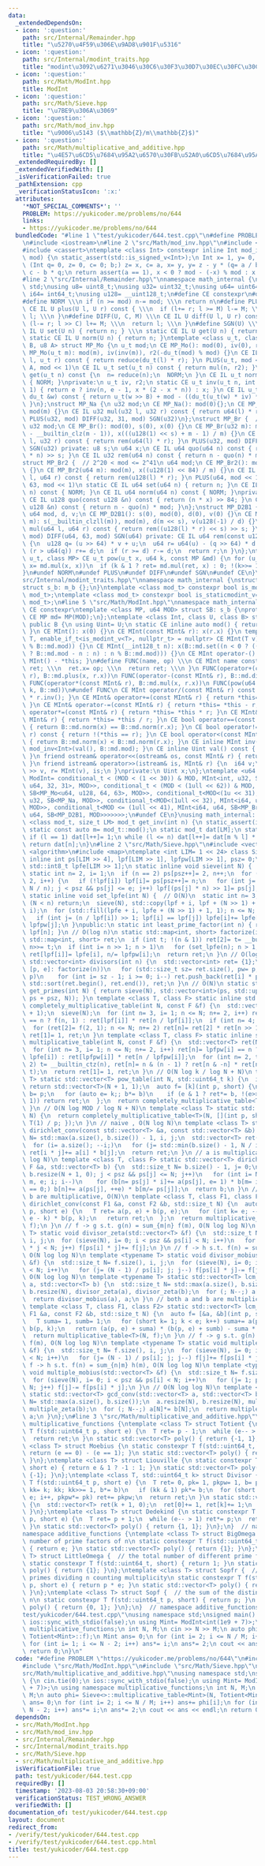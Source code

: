 ```yaml
---
data:
  _extendedDependsOn:
  - icon: ':question:'
    path: src/Internal/Remainder.hpp
    title: "\u5270\u4F59\u306E\u9AD8\u901F\u5316"
  - icon: ':question:'
    path: src/Internal/modint_traits.hpp
    title: "modint\u3092\u6271\u3046\u30C6\u30F3\u30D7\u30EC\u30FC\u30C8"
  - icon: ':question:'
    path: src/Math/ModInt.hpp
    title: ModInt
  - icon: ':question:'
    path: src/Math/Sieve.hpp
    title: "\u7BE9\u306A\u3069"
  - icon: ':question:'
    path: src/Math/mod_inv.hpp
    title: "\u9006\u5143 ($\\mathbb{Z}/m\\mathbb{Z}$)"
  - icon: ':question:'
    path: src/Math/multiplicative_and_additive.hpp
    title: "\u4E57\u6CD5\u7684\u95A2\u6570\u30FB\u52A0\u6CD5\u7684\u95A2\u6570"
  _extendedRequiredBy: []
  _extendedVerifiedWith: []
  _isVerificationFailed: true
  _pathExtension: cpp
  _verificationStatusIcon: ':x:'
  attributes:
    '*NOT_SPECIAL_COMMENTS*': ''
    PROBLEM: https://yukicoder.me/problems/no/644
    links:
    - https://yukicoder.me/problems/no/644
  bundledCode: "#line 1 \"test/yukicoder/644.test.cpp\"\n#define PROBLEM \"https://yukicoder.me/problems/no/644\"\
    \n#include <iostream>\n#line 2 \"src/Math/mod_inv.hpp\"\n#include <type_traits>\n\
    #include <cassert>\ntemplate <class Int> constexpr inline Int mod_inv(Int a, Int\
    \ mod) {\n static_assert(std::is_signed_v<Int>);\n Int x= 1, y= 0, b= mod;\n for\
    \ (Int q= 0, z= 0, c= 0; b;) z= x, c= a, x= y, y= z - y * (q= a / b), a= b, b=\
    \ c - b * q;\n return assert(a == 1), x < 0 ? mod - (-x) % mod : x % mod;\n}\n\
    #line 2 \"src/Internal/Remainder.hpp\"\nnamespace math_internal {\nusing namespace\
    \ std;\nusing u8= uint8_t;\nusing u32= uint32_t;\nusing u64= uint64_t;\nusing\
    \ i64= int64_t;\nusing u128= __uint128_t;\n#define CE constexpr\n#define IL inline\n\
    #define NORM \\\n if (n >= mod) n-= mod; \\\n return n\n#define PLUS(U, M) \\\n\
    \ CE IL U plus(U l, U r) const { \\\n  if (l+= r; l >= M) l-= M; \\\n  return\
    \ l; \\\n }\n#define DIFF(U, C, M) \\\n CE IL U diff(U l, U r) const { \\\n  if\
    \ (l-= r; l >> C) l+= M; \\\n  return l; \\\n }\n#define SGN(U) \\\n static CE\
    \ IL U set(U n) { return n; } \\\n static CE IL U get(U n) { return n; } \\\n\
    \ static CE IL U norm(U n) { return n; }\ntemplate <class u_t, class du_t, u8\
    \ B, u8 A> struct MP_Mo {\n u_t mod;\n CE MP_Mo(): mod(0), iv(0), r2(0) {}\n CE\
    \ MP_Mo(u_t m): mod(m), iv(inv(m)), r2(-du_t(mod) % mod) {}\n CE IL u_t mul(u_t\
    \ l, u_t r) const { return reduce(du_t(l) * r); }\n PLUS(u_t, mod << 1)\n DIFF(u_t,\
    \ A, mod << 1)\n CE IL u_t set(u_t n) const { return mul(n, r2); }\n CE IL u_t\
    \ get(u_t n) const {\n  n= reduce(n);\n  NORM;\n }\n CE IL u_t norm(u_t n) const\
    \ { NORM; }\nprivate:\n u_t iv, r2;\n static CE u_t inv(u_t n, int e= 6, u_t x=\
    \ 1) { return e ? inv(n, e - 1, x * (2 - x * n)) : x; }\n CE IL u_t reduce(const\
    \ du_t &w) const { return u_t(w >> B) + mod - ((du_t(u_t(w) * iv) * mod) >> B);\
    \ }\n};\nstruct MP_Na {\n u32 mod;\n CE MP_Na(): mod(0){};\n CE MP_Na(u32 m):\
    \ mod(m) {}\n CE IL u32 mul(u32 l, u32 r) const { return u64(l) * r % mod; }\n\
    \ PLUS(u32, mod) DIFF(u32, 31, mod) SGN(u32)\n};\nstruct MP_Br {  // mod < 2^31\n\
    \ u32 mod;\n CE MP_Br(): mod(0), s(0), x(0) {}\n CE MP_Br(u32 m): mod(m), s(95\
    \ - __builtin_clz(m - 1)), x(((u128(1) << s) + m - 1) / m) {}\n CE IL u32 mul(u32\
    \ l, u32 r) const { return rem(u64(l) * r); }\n PLUS(u32, mod) DIFF(u32, 31, mod)\
    \ SGN(u32) private: u8 s;\n u64 x;\n CE IL u64 quo(u64 n) const { return (u128(x)\
    \ * n) >> s; }\n CE IL u32 rem(u64 n) const { return n - quo(n) * mod; }\n};\n\
    struct MP_Br2 {  // 2^20 < mod <= 2^41\n u64 mod;\n CE MP_Br2(): mod(0), x(0)\
    \ {}\n CE MP_Br2(u64 m): mod(m), x((u128(1) << 84) / m) {}\n CE IL u64 mul(u64\
    \ l, u64 r) const { return rem(u128(l) * r); }\n PLUS(u64, mod << 1)\n DIFF(u64,\
    \ 63, mod << 1)\n static CE IL u64 set(u64 n) { return n; }\n CE IL u64 get(u64\
    \ n) const { NORM; }\n CE IL u64 norm(u64 n) const { NORM; }\nprivate:\n u64 x;\n\
    \ CE IL u128 quo(const u128 &n) const { return (n * x) >> 84; }\n CE IL u64 rem(const\
    \ u128 &n) const { return n - quo(n) * mod; }\n};\nstruct MP_D2B1 {\n u8 s;\n\
    \ u64 mod, d, v;\n CE MP_D2B1(): s(0), mod(0), d(0), v(0) {}\n CE MP_D2B1(u64\
    \ m): s(__builtin_clzll(m)), mod(m), d(m << s), v(u128(-1) / d) {}\n CE IL u64\
    \ mul(u64 l, u64 r) const { return rem((u128(l) * r) << s) >> s; }\n PLUS(u64,\
    \ mod) DIFF(u64, 63, mod) SGN(u64) private: CE IL u64 rem(const u128 &u) const\
    \ {\n  u128 q= (u >> 64) * v + u;\n  u64 r= u64(u) - (q >> 64) * d - d;\n  if\
    \ (r > u64(q)) r+= d;\n  if (r >= d) r-= d;\n  return r;\n }\n};\ntemplate <class\
    \ u_t, class MP> CE u_t pow(u_t x, u64 k, const MP &md) {\n for (u_t ret= md.set(1);;\
    \ x= md.mul(x, x))\n  if (k & 1 ? ret= md.mul(ret, x) : 0; !(k>>= 1)) return ret;\n\
    }\n#undef NORM\n#undef PLUS\n#undef DIFF\n#undef SGN\n#undef CE\n}\n#line 3 \"\
    src/Internal/modint_traits.hpp\"\nnamespace math_internal {\nstruct m_b {};\n\
    struct s_b: m_b {};\n}\ntemplate <class mod_t> constexpr bool is_modint_v= std::is_base_of_v<math_internal::m_b,\
    \ mod_t>;\ntemplate <class mod_t> constexpr bool is_staticmodint_v= std::is_base_of_v<math_internal::s_b,\
    \ mod_t>;\n#line 5 \"src/Math/ModInt.hpp\"\nnamespace math_internal {\n#define\
    \ CE constexpr\ntemplate <class MP, u64 MOD> struct SB: s_b {\nprotected:\n static\
    \ CE MP md= MP(MOD);\n};\ntemplate <class Int, class U, class B> struct MInt:\
    \ public B {\n using Uint= U;\n static CE inline auto mod() { return B::md.mod;\
    \ }\n CE MInt(): x(0) {}\n CE MInt(const MInt& r): x(r.x) {}\n template <class\
    \ T, enable_if_t<is_modint_v<T>, nullptr_t> = nullptr> CE MInt(T v): x(B::md.set(v.val()\
    \ % B::md.mod)) {}\n CE MInt(__int128_t n): x(B::md.set((n < 0 ? ((n= (-n) % B::md.mod)\
    \ ? B::md.mod - n : n) : n % B::md.mod))) {}\n CE MInt operator-() const { return\
    \ MInt() - *this; }\n#define FUNC(name, op) \\\n CE MInt name const { \\\n  MInt\
    \ ret; \\\n  ret.x= op; \\\n  return ret; \\\n }\n FUNC(operator+(const MInt&\
    \ r), B::md.plus(x, r.x))\n FUNC(operator-(const MInt& r), B::md.diff(x, r.x))\n\
    \ FUNC(operator*(const MInt& r), B::md.mul(x, r.x))\n FUNC(pow(u64 k), math_internal::pow(x,\
    \ k, B::md))\n#undef FUNC\n CE MInt operator/(const MInt& r) const { return *this\
    \ * r.inv(); }\n CE MInt& operator+=(const MInt& r) { return *this= *this + r;\
    \ }\n CE MInt& operator-=(const MInt& r) { return *this= *this - r; }\n CE MInt&\
    \ operator*=(const MInt& r) { return *this= *this * r; }\n CE MInt& operator/=(const\
    \ MInt& r) { return *this= *this / r; }\n CE bool operator==(const MInt& r) const\
    \ { return B::md.norm(x) == B::md.norm(r.x); }\n CE bool operator!=(const MInt&\
    \ r) const { return !(*this == r); }\n CE bool operator<(const MInt& r) const\
    \ { return B::md.norm(x) < B::md.norm(r.x); }\n CE inline MInt inv() const { return\
    \ mod_inv<Int>(val(), B::md.mod); }\n CE inline Uint val() const { return B::md.get(x);\
    \ }\n friend ostream& operator<<(ostream& os, const MInt& r) { return os << r.val();\
    \ }\n friend istream& operator>>(istream& is, MInt& r) {\n  i64 v;\n  return is\
    \ >> v, r= MInt(v), is;\n }\nprivate:\n Uint x;\n};\ntemplate <u64 MOD> using\
    \ ModInt= conditional_t < (MOD < (1 << 30)) & MOD, MInt<int, u32, SB<MP_Mo<u32,\
    \ u64, 32, 31>, MOD>>, conditional_t < (MOD < (1ull << 62)) & MOD, MInt<i64, u64,\
    \ SB<MP_Mo<u64, u128, 64, 63>, MOD>>, conditional_t<MOD<(1u << 31), MInt<int,\
    \ u32, SB<MP_Na, MOD>>, conditional_t<MOD<(1ull << 32), MInt<i64, u32, SB<MP_Na,\
    \ MOD>>, conditional_t<MOD <= (1ull << 41), MInt<i64, u64, SB<MP_Br2, MOD>>, MInt<i64,\
    \ u64, SB<MP_D2B1, MOD>>>>>>>;\n#undef CE\n}\nusing math_internal::ModInt;\ntemplate\
    \ <class mod_t, size_t LM> mod_t get_inv(int n) {\n static_assert(is_modint_v<mod_t>);\n\
    \ static const auto m= mod_t::mod();\n static mod_t dat[LM];\n static int l= 1;\n\
    \ if (l == 1) dat[l++]= 1;\n while (l <= n) dat[l++]= dat[m % l] * (m - m / l);\n\
    \ return dat[n];\n}\n#line 2 \"src/Math/Sieve.hpp\"\n#include <vector>\n#include\
    \ <algorithm>\n#include <map>\ntemplate <int LIM= 1 << 24> class Sieve {\n static\
    \ inline int ps[LIM >> 4], lpf[LIM >> 1], lpfpw[LIM >> 1], psz= 0;\n static inline\
    \ std::int8_t lpfe[LIM >> 1];\n static inline void sieve(int N) {  // O(N)\n \
    \ static int n= 2, i= 1;\n  if (n == 2) ps[psz++]= 2, n++;\n  for (; n <= N; n+=\
    \ 2, i++) {\n   if (!lpf[i]) lpf[i]= ps[psz++]= n;\n   for (int j= 1, e= std::min(lpf[i],\
    \ N / n); j < psz && ps[j] <= e; j++) lpf[(ps[j] * n) >> 1]= ps[j];\n  }\n }\n\
    \ static inline void set_lpfe(int N) {  // O(N)\n  static int n= 3, i= 1;\n  if\
    \ (N < n) return;\n  sieve(N), std::copy(lpf + i, lpf + (N >> 1) + 1, lpfpw +\
    \ i);\n  for (std::fill(lpfe + i, lpfe + (N >> 1) + 1, 1); n <= N; n+= 2, i++)\n\
    \   if (int j= (n / lpf[i]) >> 1; lpf[i] == lpf[j]) lpfe[i]+= lpfe[j], lpfpw[i]*=\
    \ lpfpw[j];\n }\npublic:\n static int least_prime_factor(int n) { return sieve(n),\
    \ lpf[n]; }\n // O(log n)\n static std::map<int, short> factorize(int n) {\n \
    \ std::map<int, short> ret;\n  if (int t; !(n & 1)) ret[2]= t= __builtin_ctz(n),\
    \ n>>= t;\n  if (int i= n >> 1; n > 1)\n   for (set_lpfe(n); n > 1; i= n >> 1)\
    \ ret[lpf[i]]= lpfe[i], n/= lpfpw[i];\n  return ret;\n }\n // O(log n)\n static\
    \ std::vector<int> divisors(int n) {\n  std::vector<int> ret= {1};\n  for (auto\
    \ [p, e]: factorize(n))\n   for (std::size_t sz= ret.size(), pw= p; e--; pw*=\
    \ p)\n    for (int i= sz - 1; i >= 0; i--) ret.push_back(ret[i] * pw);\n  return\
    \ std::sort(ret.begin(), ret.end()), ret;\n }\n // O(N)\n static std::vector<int>\
    \ get_primes(int N) { return sieve(N), std::vector<int>(ps, std::upper_bound(ps,\
    \ ps + psz, N)); }\n template <class T, class F> static inline std::vector<T>\
    \ completely_multiplicative_table(int N, const F &f) {\n  std::vector<T> ret(N\
    \ + 1);\n  sieve(N);\n  for (int n= 3, i= 1; n <= N; n+= 2, i++) ret[n]= lpf[i]\
    \ == n ? f(n, 1) : ret[lpf[i]] * ret[n / lpf[i]];\n  if (int n= 4; 2 <= N)\n \
    \  for (ret[2]= f(2, 1); n <= N; n+= 2) ret[n]= ret[2] * ret[n >> 1];\n  return\
    \ ret[1]= 1, ret;\n }\n template <class T, class F> static inline std::vector<T>\
    \ multiplicative_table(int N, const F &f) {\n  std::vector<T> ret(N + 1);\n  set_lpfe(N);\n\
    \  for (int n= 3, i= 1; n <= N; n+= 2, i++) ret[n]= lpfpw[i] == n ? f(lpf[i],\
    \ lpfe[i]) : ret[lpfpw[i]] * ret[n / lpfpw[i]];\n  for (int n= 2, t; n <= N; n+=\
    \ 2) t= __builtin_ctz(n), ret[n]= n & (n - 1) ? ret[n & -n] * ret[n >> t] : f(2,\
    \ t);\n  return ret[1]= 1, ret;\n }\n // O(N log k / log N + N)\n template <class\
    \ T> static std::vector<T> pow_table(int N, std::uint64_t k) {\n  if (k == 0)\
    \ return std::vector<T>(N + 1, 1);\n  auto f= [k](int p, short) {\n   T ret= 1,\
    \ b= p;\n   for (auto e= k;; b*= b)\n    if (e & 1 ? ret*= b, !(e>>= 1) : !(e>>=\
    \ 1)) return ret;\n  };\n  return completely_multiplicative_table<T>(N, f);\n\
    \ }\n // O(N log MOD / log N + N)\n template <class T> static std::vector<T> inv_table(int\
    \ N) {\n  return completely_multiplicative_table<T>(N, [](int p, short) { return\
    \ T(1) / p; });\n }\n // naive , O(N log N)\n template <class T> static std::vector<T>\
    \ dirichlet_conv(const std::vector<T> &a, const std::vector<T> &b) {\n  std::size_t\
    \ N= std::max(a.size(), b.size()) - 1, i, j;\n  std::vector<T> ret(N + 1, 0);\n\
    \  for (i= a.size(); --i;)\n   for (j= std::min(b.size() - 1, N / i); j; j--)\
    \ ret[i * j]+= a[i] * b[j];\n  return ret;\n }\n // a is multiplicative, O(N log\
    \ log N)\n template <class T, class F> static std::vector<T> dirichlet_conv(const\
    \ F &a, std::vector<T> b) {\n  std::size_t N= b.size() - 1, j= 0;\n  for (sieve(N),\
    \ b.resize(N + 1, 0); j < psz && ps[j] <= N; j++)\n   for (int i= N / ps[j], n,\
    \ m, e; i; i--)\n    for (b[n= ps[j] * i]+= a(ps[j], e= 1) * b[m= i]; m % ps[j]\
    \ == 0;) b[n]+= a(ps[j], ++e) * b[m/= ps[j]];\n  return b;\n }\n // both a and\
    \ b are multiplicative, O(N)\n template <class T, class F1, class F2> static std::vector<T>\
    \ dirichlet_conv(const F1 &a, const F2 &b, std::size_t N) {\n  auto f= [&a, &b](int\
    \ p, short e) {\n   T ret= a(p, e) + b(p, e);\n   for (int k= e; --k;) ret+= a(p,\
    \ e - k) * b(p, k);\n   return ret;\n  };\n  return multiplicative_table<T>(N,\
    \ f);\n }\n // f -> g s.t. g(n) = sum_{m|n} f(m), O(N log log N)\n template <typename\
    \ T> static void divisor_zeta(std::vector<T> &f) {\n  std::size_t N= f.size(),\
    \ i, j;\n  for (sieve(N), i= 0; i < psz && ps[i] < N; i++)\n   for (j= 1; ps[i]\
    \ * j < N; j++) f[ps[i] * j]+= f[j];\n }\n // f -> h s.t. f(n) = sum_{m|n} h(m),\
    \ O(N log log N)\n template <typename T> static void divisor_mobius(std::vector<T>\
    \ &f) {\n  std::size_t N= f.size(), i, j;\n  for (sieve(N), i= 0; i < psz && ps[i]\
    \ < N; i++)\n   for (j= (N - 1) / ps[i]; j; j--) f[ps[i] * j]-= f[j];\n }\n //\
    \ O(N log log N)\n template <typename T> static std::vector<T> lcm_conv(std::vector<T>\
    \ a, std::vector<T> b) {\n  std::size_t N= std::max(a.size(), b.size());\n  a.resize(N),\
    \ b.resize(N), divisor_zeta(a), divisor_zeta(b);\n  for (; N--;) a[N]*= b[N];\n\
    \  return divisor_mobius(a), a;\n }\n // both a and b are multiplicative, O(N)\n\
    \ template <class T, class F1, class F2> static std::vector<T> lcm_conv(const\
    \ F1 &a, const F2 &b, std::size_t N) {\n  auto f= [&a, &b](int p, short e) {\n\
    \   T suma= 1, sumb= 1;\n   for (short k= 1; k < e; k++) suma+= a(p, k), sumb+=\
    \ b(p, k);\n   return (a(p, e) + suma) * (b(p, e) + sumb) - suma * sumb;\n  };\n\
    \  return multiplicative_table<T>(N, f);\n }\n // f -> g s.t. g(n) = sum_{n|m}\
    \ f(m), O(N log log N)\n template <typename T> static void multiple_zeta(std::vector<T>\
    \ &f) {\n  std::size_t N= f.size(), i, j;\n  for (sieve(N), i= 0; i < psz && ps[i]\
    \ < N; i++)\n   for (j= (N - 1) / ps[i]; j; j--) f[j]+= f[ps[i] * j];\n }\n //\
    \ f -> h s.t. f(n) = sum_{n|m} h(m), O(N log log N)\n template <typename T> static\
    \ void multiple_mobius(std::vector<T> &f) {\n  std::size_t N= f.size(), i, j;\n\
    \  for (sieve(N), i= 0; i < psz && ps[i] < N; i++)\n   for (j= 1; ps[i] * j <\
    \ N; j++) f[j]-= f[ps[i] * j];\n }\n // O(N log log N)\n template <typename T>\
    \ static std::vector<T> gcd_conv(std::vector<T> a, std::vector<T> b) {\n  std::size_t\
    \ N= std::max(a.size(), b.size());\n  a.resize(N), b.resize(N), multiple_zeta(a),\
    \ multiple_zeta(b);\n  for (; N--;) a[N]*= b[N];\n  return multiple_mobius(a),\
    \ a;\n }\n};\n#line 3 \"src/Math/multiplicative_and_additive.hpp\"\nnamespace\
    \ multiplicative_functions {\ntemplate <class T> struct Totient {\n static constexpr\
    \ T f(std::uint64_t p, short e) {\n  T ret= p - 1;\n  while (e-- > 1) ret*= p;\n\
    \  return ret;\n }\n static std::vector<T> poly() { return {-1, 1}; }\n};\ntemplate\
    \ <class T> struct Moebius {\n static constexpr T f(std::uint64_t, short e) {\
    \ return (e == 0) - (e == 1); }\n static std::vector<T> poly() { return {-1};\
    \ }\n};\ntemplate <class T> struct Liouville {\n static constexpr T f(std::uint64_t,\
    \ short e) { return e & 1 ? -1 : 1; }\n static std::vector<T> poly() { return\
    \ {-1}; }\n};\ntemplate <class T, std::uint64_t k> struct Divisor {\n static constexpr\
    \ T f(std::uint64_t p, short e) {\n  T ret= 0, pk= 1, pkpw= 1, b= p;\n  for (std::uint64_t\
    \ kk= k; kk; kk>>= 1, b*= b)\n   if (kk & 1) pk*= b;\n  for (short i= 0; i <=\
    \ e; i++, pkpw*= pk) ret+= pkpw;\n  return ret;\n }\n static std::vector<T> poly()\
    \ {\n  std::vector<T> ret(k + 1, 0);\n  ret[0]+= 1, ret[k]+= 1;\n  return ret;\n\
    \ }\n};\ntemplate <class T> struct Dedekind {\n static constexpr T f(std::uint64_t\
    \ p, short e) {\n  T ret= p + 1;\n  while (e-- > 1) ret*= p;\n  return ret;\n\
    \ }\n static std::vector<T> poly() { return {1, 1}; }\n};\n}  // namespace multiplicative_functions\n\
    namespace additive_functions {\ntemplate <class T> struct BigOmega {  // the total\
    \ number of prime factors of n\n static constexpr T f(std::uint64_t, short e)\
    \ { return e; }\n static std::vector<T> poly() { return {1}; }\n};\ntemplate <class\
    \ T> struct LittleOmega {  // the total number of different prime factors of n\n\
    \ static constexpr T f(std::uint64_t, short) { return 1; }\n static std::vector<T>\
    \ poly() { return {1}; }\n};\ntemplate <class T> struct Sopfr {  // the sum of\
    \ primes dividing n counting multiplicity\n static constexpr T f(std::uint64_t\
    \ p, short e) { return p * e; }\n static std::vector<T> poly() { return {0, 1};\
    \ }\n};\ntemplate <class T> struct Sopf {  // the sum of the distinct primes dividing\
    \ n\n static constexpr T f(std::uint64_t p, short) { return p; }\n static std::vector<T>\
    \ poly() { return {0, 1}; }\n};\n}  // namespace additive_functions\n#line 6 \"\
    test/yukicoder/644.test.cpp\"\nusing namespace std;\nsigned main() {\n cin.tie(0);\n\
    \ ios::sync_with_stdio(false);\n using Mint= ModInt<int(1e9 + 7)>;\n using namespace\
    \ multiplicative_functions;\n int N, M;\n cin >> N >> M;\n auto phi= Sieve<>::multiplicative_table<Mint>(N,\
    \ Totient<Mint>::f);\n Mint ans= 0;\n for (int i= 2; i <= N / M; i++) ans+= phi[i];\n\
    \ for (int i= 1; i <= N - 2; i++) ans*= i;\n ans*= 2;\n cout << ans << endl;\n\
    \ return 0;\n}\n"
  code: "#define PROBLEM \"https://yukicoder.me/problems/no/644\"\n#include <iostream>\n\
    #include \"src/Math/ModInt.hpp\"\n#include \"src/Math/Sieve.hpp\"\n#include \"\
    src/Math/multiplicative_and_additive.hpp\"\nusing namespace std;\nsigned main()\
    \ {\n cin.tie(0);\n ios::sync_with_stdio(false);\n using Mint= ModInt<int(1e9\
    \ + 7)>;\n using namespace multiplicative_functions;\n int N, M;\n cin >> N >>\
    \ M;\n auto phi= Sieve<>::multiplicative_table<Mint>(N, Totient<Mint>::f);\n Mint\
    \ ans= 0;\n for (int i= 2; i <= N / M; i++) ans+= phi[i];\n for (int i= 1; i <=\
    \ N - 2; i++) ans*= i;\n ans*= 2;\n cout << ans << endl;\n return 0;\n}"
  dependsOn:
  - src/Math/ModInt.hpp
  - src/Math/mod_inv.hpp
  - src/Internal/Remainder.hpp
  - src/Internal/modint_traits.hpp
  - src/Math/Sieve.hpp
  - src/Math/multiplicative_and_additive.hpp
  isVerificationFile: true
  path: test/yukicoder/644.test.cpp
  requiredBy: []
  timestamp: '2023-08-03 20:58:30+09:00'
  verificationStatus: TEST_WRONG_ANSWER
  verifiedWith: []
documentation_of: test/yukicoder/644.test.cpp
layout: document
redirect_from:
- /verify/test/yukicoder/644.test.cpp
- /verify/test/yukicoder/644.test.cpp.html
title: test/yukicoder/644.test.cpp
---
```

